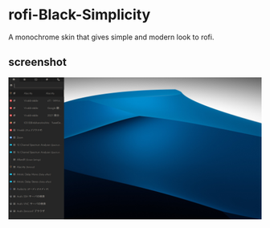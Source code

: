 # rofi-Black-Simplicity
A monochrome skin that gives simple and modern look to rofi.

## screenshot
![Black-Simplicity](https://raw.githubusercontent.com/fuzakebito/rofi-Black-Simplicity/main/screenshot/rofi-Black-Simplicity.png)

